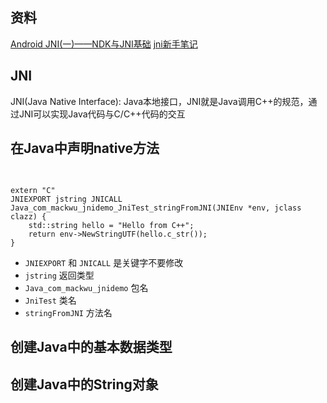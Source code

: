 
## 资料
[Android JNI(一)——NDK与JNI基础](https://www.jianshu.com/p/87ce6f565d37)
[jni新手笔记](https://www.jianshu.com/p/8714b5c18508)


## JNI
JNI(Java Native Interface): Java本地接口，JNI就是Java调用C++的规范，通过JNI可以实现Java代码与C/C++代码的交互


## 在Java中声明native方法
```

```

## 
```
extern "C"
JNIEXPORT jstring JNICALL
Java_com_mackwu_jnidemo_JniTest_stringFromJNI(JNIEnv *env, jclass clazz) {
    std::string hello = "Hello from C++";
    return env->NewStringUTF(hello.c_str());
}
```

- `JNIEXPORT` 和 `JNICALL` 是关键字不要修改
- `jstring` 返回类型
- `Java_com_mackwu_jnidemo` 包名
- `JniTest` 类名
- `stringFromJNI` 方法名

## 创建Java中的基本数据类型

## 创建Java中的String对象
```

```